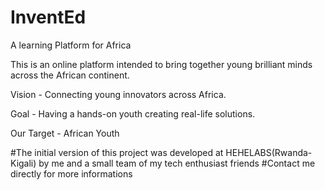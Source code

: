 # InventEd
A learning Platform for  Africa

This is an online platform intended to bring together young brilliant minds across the African continent.

 Vision - Connecting young innovators across Africa.
 
 Goal - Having a hands-on youth creating real-life solutions.
 
 Our Target - African Youth
 
#The initial version of this project was developed at HEHELABS(Rwanda-Kigali) by me and a small team of my tech enthusiast friends
#Contact me directly for more informations
